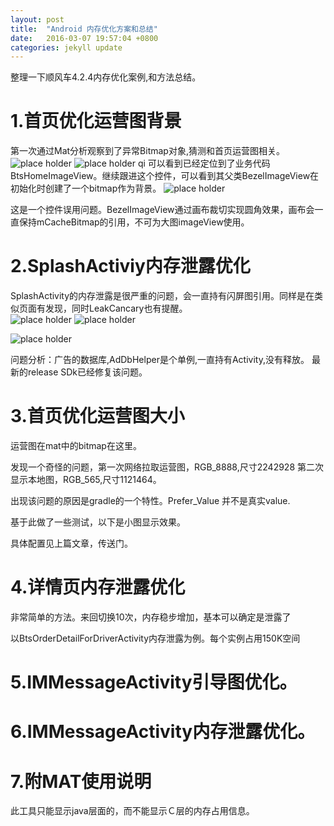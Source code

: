 ```yaml
---
layout: post
title:  "Android 内存优化方案和总结"
date:   2016-03-07 19:57:04 +0800
categories: jekyll update
---
```


整理一下顺风车4.2.4内存优化案例,和方法总结。  

# 1.首页优化运营图背景

第一次通过Mat分析观察到了异常Bitmap对象,猜测和首页运营图相关。
![place holder](http://121.42.160.4:8081/memoryleak/EntranceFragment_image_exception1.png)
![place holder](http://121.42.160.4:8081/memoryleak/EntranceFragment_image_exception2.png)
qi
可以看到已经定位到了业务代码BtsHomeImageView。继续跟进这个控件，可以看到其父类BezelImageView在初始化时创建了一个bitmap作为背景。
![place holder](http://121.42.160.4:8081/memoryleak/EntranceFragment_image_exception3.png)

这是一个控件误用问题。BezelImageView通过画布裁切实现圆角效果，画布会一直保持mCacheBitmap的引用，不可为大图imageView使用。


# 2.SplashActiviy内存泄露优化

SplashActivity的内存泄露是很严重的问题，会一直持有闪屏图引用。同样是在类似页面有发现，同时LeakCancary也有提醒。  
![place holder](http://121.42.160.4:8081/memoryleak/SplashActivity_LeakCancary.jpg)
![place holder](http://121.42.160.4:8081/memoryleak/SplashActivity_Leak.png)

![place holder](http://121.42.160.4:8081/memoryleak/SplashActivity_Leak2.png)

问题分析：广告的数据库,AdDbHelper是个单例,一直持有Activity,没有释放。
最新的release SDk已经修复该问题。


# 3.首页优化运营图大小

运营图在mat中的bitmap在这里。




发现一个奇怪的问题，第一次网络拉取运营图，RGB_8888,尺寸2242928
第二次显示本地图，RGB_565,尺寸1121464。

出现该问题的原因是gradle的一个特性。Prefer_Value 并不是真实value.


基于此做了一些测试，以下是小图显示效果。

具体配置见上篇文章，传送门。

# 4.详情页内存泄露优化


非常简单的方法。来回切换10次，内存稳步增加，基本可以确定是泄露了

以BtsOrderDetailForDriverActivity内存泄露为例。每个实例占用150K空间


# 5.IMMessageActivity引导图优化。


# 6.IMMessageActivity内存泄露优化。



# 7.附MAT使用说明

此工具只能显示java层面的，而不能显示Ｃ层的内存占用信息。








[jekyll-docs]: http://jekyllrb.com/docs/home
[jekyll-gh]:   https://github.com/jekyll/jekyll
[jekyll-talk]: https://talk.jekyllrb.com/